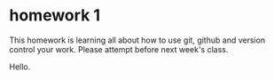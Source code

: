 # homework 1
This homework is learning all about how to use git, github and version control your work.  Please attempt before next week's class. 

Hello.
